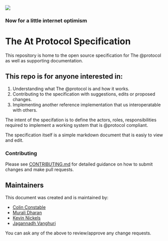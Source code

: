 <img src="https://atsign.dev/assets/img/@dev.png?sanitize=true">

### Now for a little internet optimism

# The At Protocol Specification

This repository is home to the open source specification for The @protocol as well as supporting documentation.

## This repo is for anyone interested in:

1. Understanding what The @protocol is and how it works.
2. Contributing to the specification with suggestions, edits or proposed changes.
3. Implementing another reference implementation that us interoperatable with others.

The intent of the specifation is to define the actors, roles, responsibilities required to implement a working system that is @protocol compliant.

The specification itself is a simple markdown document that is easiy to view and edit.

### Contributing

Please see [CONTRIBUTING.md](CONTRIBUTING.md) for detailed guidance on how to submit changes and make pull requests.

## Maintainers
This document was created and is maintained by:
- [Colin Constable](https://github.com/cconstab)
- [Murali Dharan](https://github.com/murali-shris)
- [Kevin Nickels](https://github.com/nickelskevin)
- [Jagannadh Vanghuri](https://github.com/VJag)

You can ask any of the above to review/approve any change requests.